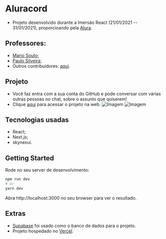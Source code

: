 # Aluracord 

- Projeto desenvolvido durante a Imersão React (21/01/2021 -- 31/01/2021), proporcioando pela [Alura](https://alura.com.br/).

## Professores:

- [Mario Souto](https://github.com/omariosouto);
- [Paulo Silveira](https://github.com/peas);
- Outros contribuidores: [aqui](https://github.com/alura-challenges/aluracord-matrix).

## Projeto
- Você faz entra com a sua conta do GitHub e pode conversar com várias outras pessoas no chat, sobre o assunto que quiserem!
- Clique [aqui](https://aluracord-queen.vercel.app/) para acessar o projeto na web.
![Imagem](./img/projeto.jpg)
![Imagem](./img/projeto2.jpg)

## Tecnologias usadas
- React;
- Next.js;
- skynexui.

## Getting Started

Rode no seu server de desenvolvimento:

```bash
npm run dev
# or
yarn dev
```

Abra http://localhost:3000 no seu browser para ver o resultado.

## Extras
- [Supabase](https://supabase.com/) foi usado como o banco de dados para o projeto.
- Projeto hospedado no [Vercel](https://vercel.com).
